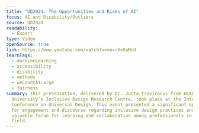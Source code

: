 ```yaml
---
title: "UD2024: The Opportunities and Risks of AI"
focus: AI and Disability/Outliers
source: UD2024
readability:
  - Expert
type: Video
openSource: true
link: https://www.youtube.com/watch?v=mevrXvGaMnU
learnTags:
  - machineLearning
  - accessibility
  - disability
  - methods
  - weCountAtLarge
  - fairness
summary: This presentation, delivered by Dr. Jutta Treviranus from OCAD
  University’s Inclusive Design Research Centre, took place at the International
  Conference on Universal Design. This event presented a significant opportunity
  for engagement and discourse regarding inclusive design practices and was a
  valuable forum for learning and collaboration among professionals in the
  field.
---
```

